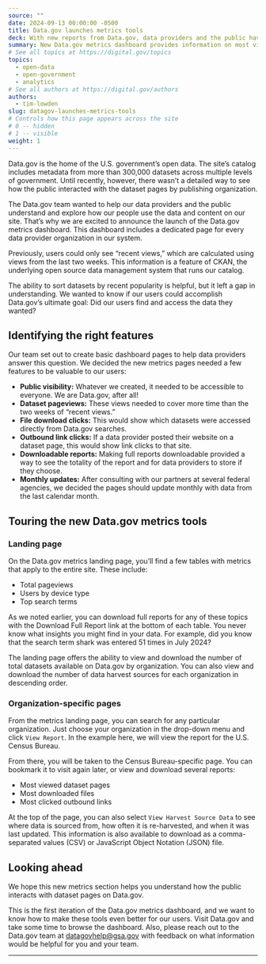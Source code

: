 ```yaml
---
source: ""
date: 2024-09-13 00:00:00 -0500
title: Data.gov launches metrics tools
deck: With new reports from Data.gov, data providers and the public have more ways to understand how users interact with datasets and other content.
summary: New Data.gov metrics dashboard provides information on most visited datasets, most downloaded files, most clicked outbound links, top search terms, and more.
# See all topics at https://digital.gov/topics
topics:
  - open-data
  - open-government
  - analytics
# See all authors at https://digital.gov/authors
authors: 
  - tim-lowden
slug: datagov-launches-metrics-tools
# Controls how this page appears across the site
# 0 -- hidden
# 1 -- visible
weight: 1
---
```

Data.gov is the home of the U.S. government’s open data. The site’s catalog includes metadata from more than 300,000 datasets across multiple levels of government. Until recently, however, there wasn’t a detailed way to see how the public interacted with the dataset pages by publishing organization.

The Data.gov team wanted to help our data providers and the public understand and explore how our people use the data and content on our site. That’s why we are excited to announce the launch of the Data.gov metrics dashboard. This dashboard includes a dedicated page for every data provider organization in our system. 

Previously, users could only see “recent views,” which are calculated using views from the last two weeks. This information is a feature of CKAN, the underlying open source data management system that runs our catalog.

The ability to sort datasets by recent popularity is helpful, but it left a gap in understanding. We wanted to know if our users could accomplish Data.gov’s ultimate goal: Did our users find and access the data they wanted?

## Identifying the right features 

Our team set out to create basic dashboard pages to help data providers answer this question. We decided the new metrics pages needed a few features to be valuable to our users:

* **Public visibility:** Whatever we created, it needed to be accessible to everyone. We are Data.gov, after all!
* **Dataset pageviews:** These views needed to cover more time than the two weeks of “recent views.”
* **File download clicks:** This would show which datasets were accessed directly from Data.gov searches.
* **Outbound link clicks:** If a data provider posted their website on a dataset page, this would show link clicks to that site.
* **Downloadable reports:** Making full reports downloadable provided a way to see the totality of the report and for data providers to store if they choose.
* **Monthly updates:** After consulting with our partners at several federal agencies, we decided the pages should update monthly with data from the last calendar month.

## Touring the new Data.gov metrics tools

### Landing page

On the Data.gov metrics landing page, you’ll find a few tables with metrics that apply to the entire site. These include:

* Total pageviews
* Users by device type
* Top search terms

As we noted earlier, you can download full reports for any of these topics with the Download Full Report link at the bottom of each table. You never know what insights you might find in your data. For example, did you know that the search term shark was entered 51 times in July 2024?

The landing page offers the ability to view and download the number of total datasets available on Data.gov by organization. You can also view and download the number of data harvest sources for each organization in descending order.

### Organization-specific pages

From the metrics landing page, you can search for any particular organization. Just choose your organization in the drop-down menu and click `View Report`. In the example here, we will view the report for the U.S. Census Bureau. 

From there, you will be taken to the Census Bureau-specific page. You can bookmark it to visit again later, or view and download several reports:

* Most viewed dataset pages
* Most downloaded files
* Most clicked outbound links

At the top of the page, you can also select `View Harvest Source Data` to see where data is sourced from, how often it is re-harvested, and when it was last updated. This information is also available to download as a comma-separated values (CSV) or JavaScript Object Notation (JSON) file.

## Looking ahead

We hope this new metrics section helps you understand how the public interacts with dataset pages on Data.gov. 

This is the first iteration of the Data.gov metrics dashboard, and we want to know how to make these tools even better for our users. Visit Data.gov and take some time to browse the dashboard. Also, please reach out to the Data.gov team at [datagovhelp@gsa.gov](mailto:datagovhelp@gsa.gov) with feedback on what information would be helpful for you and your team.

---